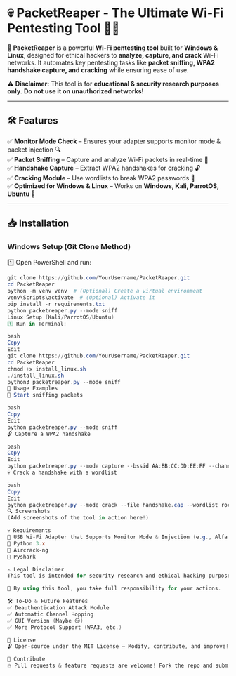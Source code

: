 # 💀 PacketReaper - The Ultimate Wi-Fi Pentesting Tool 🏴‍☠️  

🚀 **PacketReaper** is a powerful **Wi-Fi pentesting tool** built for **Windows & Linux**, designed for ethical hackers to **analyze, capture, and crack** Wi-Fi networks. It automates key pentesting tasks like **packet sniffing, WPA2 handshake capture, and cracking** while ensuring ease of use.  

⚠️ **Disclaimer:** This tool is for **educational & security research purposes only**. **Do not use it on unauthorized networks!**  

---

## **🛠 Features**  
✅ **Monitor Mode Check** – Ensures your adapter supports monitor mode & packet injection 🔍  
✅ **Packet Sniffing** – Capture and analyze Wi-Fi packets in real-time 📡  
✅ **Handshake Capture** – Extract WPA2 handshakes for cracking 🔓  
✅ **Cracking Module** – Use wordlists to break WPA2 passwords 🚀  
✅ **Optimized for Windows & Linux** – Works on **Windows, Kali, ParrotOS, Ubuntu** 🎯  

---

## **📥 Installation**  

### **Windows Setup (Git Clone Method)**
1️⃣ Open PowerShell and run:  
   ```powershell
   git clone https://github.com/YourUsername/PacketReaper.git
   cd PacketReaper
   python -m venv venv  # (Optional) Create a virtual environment
   venv\Scripts\activate  # (Optional) Activate it
   pip install -r requirements.txt
   python packetreaper.py --mode sniff
Linux Setup (Kali/ParrotOS/Ubuntu)
1️⃣ Run in Terminal:

bash
Copy
Edit
git clone https://github.com/YourUsername/PacketReaper.git
cd PacketReaper
chmod +x install_linux.sh
./install_linux.sh
python3 packetreaper.py --mode sniff
🚀 Usage Examples
📡 Start sniffing packets

bash
Copy
Edit
python packetreaper.py --mode sniff
🔓 Capture a WPA2 handshake

bash
Copy
Edit
python packetreaper.py --mode capture --bssid AA:BB:CC:DD:EE:FF --channel 6
💀 Crack a handshake with a wordlist

bash
Copy
Edit
python packetreaper.py --mode crack --file handshake.cap --wordlist rockyou.txt
🔍 Screenshots
(Add screenshots of the tool in action here!)

💀 Requirements
🔹 USB Wi-Fi Adapter that Supports Monitor Mode & Injection (e.g., Alfa AWUS036NHA, TL-WN722N v1)
🔹 Python 3.x
🔹 Aircrack-ng
🔹 Pyshark

⚠️ Legal Disclaimer
This tool is intended for security research and ethical hacking purposes only. Do not use it on networks you do not own or have explicit permission to test.

🛑 By using this tool, you take full responsibility for your actions.

🛠️ To-Do & Future Features
✅ Deauthentication Attack Module
✅ Automatic Channel Hopping
✅ GUI Version (Maybe 😏)
✅ More Protocol Support (WPA3, etc.)

📜 License
🔓 Open-source under the MIT License – Modify, contribute, and improve!

🤝 Contribute
🔥 Pull requests & feature requests are welcome! Fork the repo and submit a PR if you want to improve PacketReaper!

